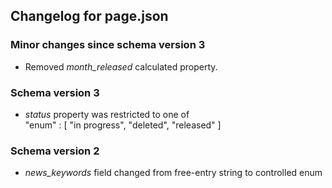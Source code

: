 ## Changelog for page.json

### Minor changes since schema version 3
* Removed *month_released* calculated property.

### Schema version 3

* *status* property was restricted to one of  
    "enum" : [
        "in progress",
        "deleted",
        "released"
    ]

### Schema version 2

* *news_keywords* field changed from free-entry string to controlled enum
